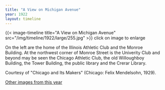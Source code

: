 ```yaml
---
title: "A View on Michigan Avenue"
year: 1922
layout: timeline
---
```


{{< image-timeline title="A View on Michigan Avenue" src="/img/timeline/1922/large/255.jpg" >}}
click on image to enlarge

On the left are the home of the Illinois Athletic Club and the Monroe Building. At the northwest corner of Monroe Street is the Univerity Club and beyond may be seen the Chicago Athletic Club, the old Willoughboy Building, the Tower Building, the public library and the Crerar Library. 

Courtesy of "Chicago and Its Makers" (Chicago: Felix Mendelsohn, 1929).  

[Other images from this year](/historical/timeline/1922)